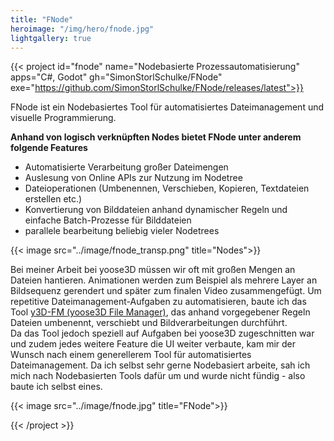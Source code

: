 ```yaml
---
title: "FNode"
heroimage: "/img/hero/fnode.jpg"
lightgallery: true
---
```


{{< project id="fnode" name="Nodebasierte Prozessautomatisierung" apps="C#, Godot" gh="SimonStorlSchulke/FNode" exe="https://github.com/SimonStorlSchulke/FNode/releases/latest">}}

FNode ist ein Nodebasiertes Tool für automatisiertes Dateimanagement und visuelle Programmierung.

**Anhand von logisch verknüpften Nodes bietet FNode unter anderem folgende Features**
- Automatisierte Verarbeitung großer Dateimengen
- Auslesung von Online APIs zur Nutzung im Nodetree
- Dateioperationen (Umbenennen, Verschieben, Kopieren, Textdateien erstellen etc.)
- Konvertierung von Bilddateien anhand dynamischer Regeln und einfache Batch-Prozesse für Bilddateien
- parallele bearbeitung beliebig vieler Nodetrees

{{< image src="../image/fnode_transp.png" title="Nodes">}}

Bei meiner Arbeit bei yoose3D müssen wir oft mit großen Mengen an Dateien hantieren. Animationen werden zum Beispiel als mehrere Layer an Bildsequenz gerendert und später zum finalen Video zusammengefügt. Um repetitive Dateimanagement-Aufgaben zu automatisieren, baute ich das Tool [y3D-FM (yoose3D File Manager)](https://github.com/SimonStorlSchulke/y3D-FM), das anhand vorgegebener Regeln Dateien umbenennt, verschiebt und Bildverarbeitungen durchführt.  
Da das Tool jedoch speziell auf Aufgaben bei yoose3D zugeschnitten war und zudem jedes weitere Feature die UI weiter verbaute, kam mir der Wunsch nach einem generellerem Tool für automatisiertes Dateimanagement. Da ich selbst sehr gerne Nodebasiert arbeite, sah ich mich nach Nodebasierten Tools dafür um und wurde nicht fündig - also baute ich selbst eines.

{{< image src="../image/fnode.jpg" title="FNode">}}

{{< /project >}}

<style>
  .project-summary h1 {
    font-size: 38px;
  }
</style>
